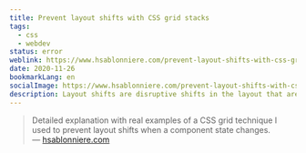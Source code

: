 ```yaml
---
title: Prevent layout shifts with CSS grid stacks
tags:
  - css
  - webdev
status: error
weblink: https://www.hsablonniere.com/prevent-layout-shifts-with-css-grid-stacks--qcj5jo/
date: 2020-11-26
bookmarkLang: en
socialImage: https://www.hsablonniere.com/prevent-layout-shifts-with-css-grid-stacks--qcj5jo/opengraph.1cf6b3f5.jpg
description: Layout shifts are disruptive shifts in the layout that are triggered by an action. This experience report shows how this could be prevented with CSS Grid.
---
```

<blockquote>Detailed explanation with real examples of a CSS grid technique I used to prevent layout shifts when a component state changes.<footer>— <a href="https://www.hsablonniere.com/prevent-layout-shifts-with-css-grid-stacks--qcj5jo/">hsablonniere.com</a></footer></blockquote>

